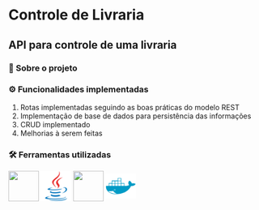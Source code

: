 # Controle de Livraria

## API para controle de uma livraria

### :pencil: Sobre o projeto

### :gear: Funcionalidades implementadas 
1. Rotas implementadas seguindo as boas práticas do modelo REST
2. Implementação de base de dados para persistência das informações
3. CRUD implementado
4. Melhorias à serem feitas

### :hammer_and_wrench: Ferramentas utilizadas
<div>
  <img align="center" height="60" width="60" src="https://cdn.jsdelivr.net/gh/devicons/devicon/icons/postgresql/postgresql-plain-wordmark.svg" />
  <img align="center" height="60" width="60" src="https://raw.githubusercontent.com/devicons/devicon/master/icons/java/java-original.svg">
  <img align="center" height="60" width="60" src="https://cdn.jsdelivr.net/gh/devicons/devicon/icons/spring/spring-original-wordmark.svg" />
  <img align="center" height="50" width="60" src="https://raw.githubusercontent.com/devicons/devicon/master/icons/docker/docker-plain.svg">
<div>


